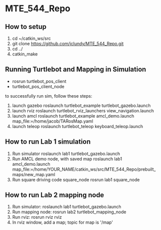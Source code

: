 # MTE_544_Repo
## How to setup
1. cd ~/catkin_ws/src
2. git clone https://github.com/jclundy/MTE_544_Repo.git
3. cd ../ 
4. catkin_make

## Running Turtlebot and Mapping in Simulation
- rosrun turtlebot_pos_client 
- turtlebot_pos_client_node

to successfully run sim, follow these steps:
1) launch gazebo     	roslaunch turtlebot_example turtlebot_gazebo.launch
2) launch rviz       	roslaunch turtlebot_rviz_launchers view_navigation.launch
3) launch amcl		roslaunch turtlebot_example amcl_demo.launch map_file:=/home/jacob/TARosMap.yaml
4) launch teleop	roslaunch turtlebot_teleop keyboard_teleop.launch

## How to run Lab 1 simulation
1. Run simulator
roslaunch lab1 turtlebot_gazebo.launch
2. Run AMCL demo node, with saved map
roslaunch lab1 amcl_demo.launch map_file:=/home/YOUR_NAME/catkin_ws/src/MTE_544_Repo/prebuilt_maps/new_map.yaml
3. Run square driving code square_node
rosrun lab1 square_node

## How to run Lab 2 mapping node
1. Run simulator:
roslaunch lab1 turtlebot_gazebo.launch
2. Run mapping node:
rosrun lab2 turtlebot_mapping_node
3. Run rviz:
rosrun rviz rviz
4. In rviz window, add a map; topic for map is '/map'
